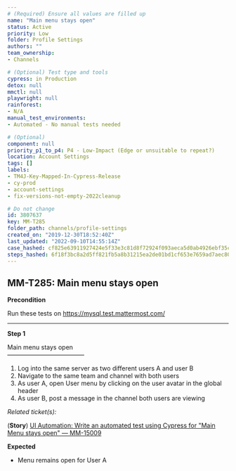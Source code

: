 ```yaml
---
# (Required) Ensure all values are filled up
name: "Main menu stays open"
status: Active
priority: Low
folder: Profile Settings
authors: ""
team_ownership: 
- Channels

# (Optional) Test type and tools
cypress: in Production
detox: null
mmctl: null
playwright: null
rainforest: 
- N/A
manual_test_environments: 
- Automated - No manual tests needed

# (Optional)
component: null
priority_p1_to_p4: P4 - Low-Impact (Edge or unsuitable to repeat?)
location: Account Settings
tags: []
labels: 
- TM4J-Key-Mapped-In-Cypress-Release
- cy-prod
- account-settings
- fix-versions-not-empty-2022cleanup

# Do not change
id: 3807637
key: MM-T285
folder_path: channels/profile-settings
created_on: "2019-12-30T18:52:40Z"
last_updated: "2022-09-10T14:55:14Z"
case_hashed: cf825e63911927424e5f33e3c81d8f72924f093aeca5d0ab4926ebf35c9115da6bfc38bc6634994a841d8b7d191771e7
steps_hashed: 6f18f3bc8a2d5ff821fb5a8b31215ea2de01bd1cf653e7659ad7aec80362f07b8b3eccfa8848adde88f8e0c1fa1b5374
---
```


## MM-T285: Main menu stays open

**Precondition**

Run these tests on <https://mysql.test.mattermost.com/>

---

**Step 1**

Main menu stays open\
–––––––––––––––––––––––––

1. Log into the same server as two different users A and user B
2. Navigate to the same team and channel with both users
3. As user A, open User menu by clicking on the user avatar in the global header
4. As user B, post a message in the channel both users are viewing

_Related ticket(s):_

(**Story**) [UI Automation: Write an automated test using Cypress for "Main Menu stays open" — MM-15009](https://mattermost.atlassian.net/browse/MM-15009)

**Expected**

- Menu remains open for User A
